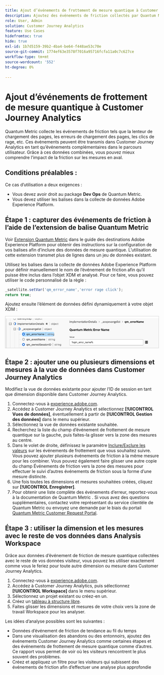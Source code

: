 ```yaml
---
title: Ajout d’événements de frottement de mesure quantique à Customer Journey Analytics
description: Ajoutez des événements de friction collectés par Quantum Metric aux données comportementales de Customer Journey Analytics pour approfondir les informations dans CJA.
role: User, Admin
solution: Customer Journey Analytics
feature: Use Cases
hidefromtoc: true
hide: true
exl-id: 1b7d5159-39b2-4ba4-be64-f448ae53c70e
source-git-commit: 1774ef63e3578f7016a95716fcfa11a0c7c627ce
workflow-type: tm+mt
source-wordcount: '552'
ht-degree: 0%

---
```


# Ajout d’événements de frottement de mesure quantique à Customer Journey Analytics

Quantum Metric collecte les événements de friction tels que la lenteur de chargement des pages, les erreurs de chargement des pages, les clics de rage, etc. Ces événements peuvent être transmis dans Customer Journey Analytics en tant qu’événements complémentaires dans le parcours utilisateur. Grâce à ces données combinées, vous pouvez mieux comprendre l’impact de la friction sur les mesures en aval.

## Conditions préalables :

Ce cas d’utilisation a deux exigences :

* Vous devez avoir droit au package **Dev Ops** de Quantum Metric.
* Vous devez utiliser les balises dans la collecte de données Adobe Experience Platform.

## Étape 1 : capturer des événements de friction à l’aide de l’extension de balise Quantum Metric

Voir [Extension Quantum Metric](https://experienceleague.adobe.com/en/docs/experience-platform/destinations/catalog/analytics/quantum-metric) dans le guide des destinations Adobe Experience Platform pour obtenir des instructions sur la configuration de vos balises afin d’inclure des données de mesure quantique. L’utilisation de cette extension transmet plus de lignes dans un jeu de données existant.

Utilisez les balises dans la collecte de données Adobe Experience Platform pour définir manuellement le nom de l’événement de friction afin qu’il puisse être inclus dans l’objet XDM et analysé. Pour ce faire, vous pouvez utiliser le code personnalisé de la règle :

```js
_satellite.setVar('qm_error_name','error rage click');
return true;
```

Ajoutez ensuite l’élément de données défini dynamiquement à votre objet XDM :

![Capture d’écran du nom de l’erreur de mesure quantique](assets/error-name.png)

## Étape 2 : ajouter une ou plusieurs dimensions et mesures à la vue de données dans Customer Journey Analytics

Modifiez la vue de données existante pour ajouter l’ID de session en tant que dimension disponible dans Customer Journey Analytics.

1. Connectez-vous à [experience.adobe.com](https://experience.adobe.com).
1. Accédez à Customer Journey Analytics et sélectionnez **[!UICONTROL Vues de données]**, éventuellement à partir de **[!UICONTROL Gestion des données]** dans le menu supérieur.
1. Sélectionnez la vue de données existante souhaitée.
1. Recherchez la liste du champ d’événement de frottement de mesure quantique sur la gauche, puis faites-la glisser vers la zone des mesures au centre.
1. Dans le volet de droite, définissez le paramètre [Inclure/Exclure les valeurs](/help/data-views/component-settings/include-exclude-values.md) sur les événements de frottement que vous souhaitez suivre. Vous pouvez ajouter plusieurs événements de friction à la même mesure pour les combiner. Vous pouvez également faire glisser une autre copie du champ Événements de friction vers la zone des mesures pour effectuer le suivi d’autres événements de friction sous la forme d’une mesure distincte.
1. Une fois toutes les dimensions et mesures souhaitées créées, cliquez sur **[!UICONTROL Enregistrer]**.
1. Pour obtenir une liste complète des événements d’erreur, reportez-vous à la documentation de Quantum Metric . Si vous avez des questions supplémentaires, contactez votre représentant du service clientèle de Quantum Metric ou envoyez une demande par le biais du portail [Quantum Metric Customer Request Portal](https://community.quantummetric.com/s/public-support-page).

## Étape 3 : utiliser la dimension et les mesures avec le reste de vos données dans Analysis Workspace

Grâce aux données d’événement de friction de mesure quantique collectées avec le reste de vos données visiteur, vous pouvez les utiliser exactement comme vous le feriez pour toute autre dimension ou mesure dans Customer Journey Analytics.

1. Connectez-vous à [experience.adobe.com](https://experience.adobe.com).
1. Accédez à Customer Journey Analytics, puis sélectionnez **[!UICONTROL Workspace]** dans le menu supérieur.
1. Sélectionnez un projet existant ou créez-en un.
1. Créez un [tableau à structure libre](/help/analysis-workspace/visualizations/freeform-table/freeform-table.md).
1. Faites glisser les dimensions et mesures de votre choix vers la zone de travail Workspace pour les analyser.

Les idées d’analyse possibles sont les suivantes :

* Données d’événement de friction de tendance au fil du temps
* Dans une visualisation des abandons ou des entonnoirs, ajoutez des événements Customer Journey Analytics comme certaines étapes et des événements de frottement de mesure quantique comme d’autres. Ce rapport vous permet de voir où les visiteurs rencontrent le plus souvent des problèmes.
* Créez et appliquez un filtre pour les visiteurs qui subissent des événements de friction afin d’effectuer une analyse plus approfondie
